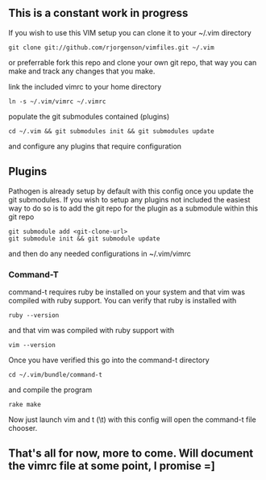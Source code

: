 ## This is a constant work in progress

If you wish to use this VIM setup you can clone it to your ~/.vim directory

    git clone git://github.com/rjorgenson/vimfiles.git ~/.vim

or preferrable fork this repo and clone your own git repo, that way you can make and track any changes that you make.

link the included vimrc to your home directory

    ln -s ~/.vim/vimrc ~/.vimrc

populate the git submodules contained (plugins)

    cd ~/.vim && git submodules init && git submodules update

and configure any plugins that require configuration

## Plugins

Pathogen is already setup by default with this config once you update the git submodules. If you wish to setup any plugins not included the easiest way to do so is to add the git repo for the plugin as a submodule within this git repo

    git submodule add <git-clone-url>
    git submodule init && git submodule update

and then do any needed configurations in ~/.vim/vimrc

### Command-T

command-t requires ruby be installed on your system and that vim was compiled with ruby support. You can verify that ruby is installed with

    ruby --version

and that vim was compiled with ruby support with

    vim --version

Once you have verified this go into the command-t directory

    cd ~/.vim/bundle/command-t

and compile the program

    rake make

Now just launch vim and <Leader>t (\t) with this config will open the command-t file chooser.

## That's all for now, more to come. Will document the vimrc file at some point, I promise =]

